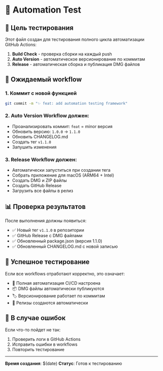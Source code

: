 # 🧪 Automation Test

## 🎯 Цель тестирования

Этот файл создан для тестирования полного цикла автоматизации GitHub Actions:

1. **Build Check** - проверка сборки на каждый push
2. **Auto Version** - автоматическое версионирование по коммитам
3. **Release** - автоматическая сборка и публикация DMG файлов

## 🔄 Ожидаемый workflow

### 1. Коммит с новой функцией
```bash
git commit -m "✨ feat: add automation testing framework"
```

### 2. Auto Version Workflow должен:
- Проанализировать коммит: `feat` = minor версия
- Обновить версию: `1.0.0` → `1.1.0`
- Обновить CHANGELOG.md
- Создать тег `v1.1.0`
- Запушить изменения

### 3. Release Workflow должен:
- Автоматически запуститься при создании тега
- Собрать приложение для macOS (ARM64 + Intel)
- Создать DMG и ZIP файлы
- Создать GitHub Release
- Загрузить все файлы в релиз

## 📊 Проверка результатов

После выполнения должны появиться:
- ✅ Новый тег `v1.1.0` в репозитории
- ✅ GitHub Release с DMG файлами
- ✅ Обновленный package.json (версия 1.1.0)
- ✅ Обновленный CHANGELOG.md с новой записью

## 🎉 Успешное тестирование

Если все workflows отработают корректно, это означает:
- 🤖 Полная автоматизация CI/CD настроена
- 📦 DMG файлы автоматически публикуются
- 🏷️ Версионирование работает по коммитам
- 🚀 Релизы создаются автоматически

## 🔧 В случае ошибок

Если что-то пойдет не так:
1. Проверить логи в GitHub Actions
2. Исправить ошибки в workflows
3. Повторить тестирование

---

**Время создания**: $(date)
**Статус**: Готов к тестированию